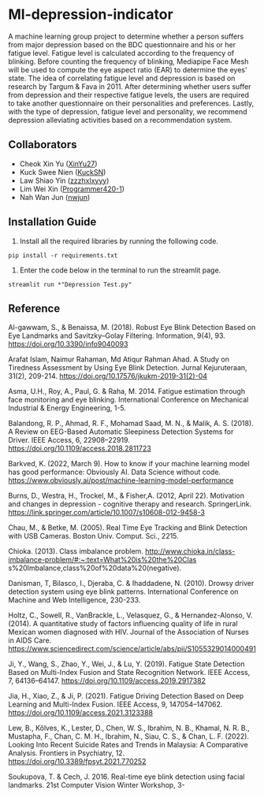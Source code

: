 # Ml-depression-indicator

A machine learning group project to determine whether a person suffers from major depression based on the BDC questionnaire and his or her fatigue level. Fatigue level is calculated according to the frequency of blinking. Before counting the frequency of blinking, Mediapipe Face Mesh will be used to compute the eye aspect ratio (EAR)  to determine the eyes' state. The idea of correlating fatigue level and depression is based on research by Targum & Fava in 2011. After determining whether users suffer from depression and their respective fatigue levels, the users are required to take another questionnaire on their personalities and preferences. Lastly, with the type of depression, fatigue level and personality, we recommend depression alleviating activities based on a recommendation system. 

## Collaborators

- Cheok Xin Yu ([XinYu27](https://github.com/XinYu27))
- Kuck Swee Nien ([KuckSN](https://github.com/KuckSN))
- Law Shiao Yin ([zzzhxlxyyy](https://github.com/zzzhxlxyyy))
- Lim Wei Xin ([Programmer420-1](https://github.com/Programmer420-1))
- Nah Wan Jun ([nwjun](https://github.com/nwjun))

## Installation Guide

1. Install all the required libraries by running the following code.

```terminal
pip install -r requirements.txt
```

1. Enter the code below in the terminal to run the streamlit page.

```terminal
streamlit run *"Depression Test.py"
```

## Reference

Al-gawwam, S., & Benaissa, M. (2018). Robust Eye Blink Detection Based on Eye 
Landmarks and Savitzky–Golay Filtering. Information, 9(4), 93. 
https://doi.org/10.3390/info9040093
 
Arafat Islam, Naimur Rahaman, Md Atiqur Rahman Ahad. A Study on Tiredness 
Assessment by Using Eye Blink Detection. Jurnal Kejuruteraan, 31(2), 209-214. 
https://doi.org/10.17576/jkukm-2019-31(2)-04
 
Asma, U.H., Roy, A., Paul, G. & Raha, M. 2014. Fatigue estimation through face monitoring 
and eye blinking. International Conference on Mechanical Industrial & Energy 
Engineering, 1-5.

Balandong, R. P., Ahmad, R. F., Mohamad Saad, M. N., & Malik, A. S. (2018). A Review on 
EEG-Based Automatic Sleepiness Detection Systems for Driver. IEEE Access, 6, 
22908–22919. https://doi.org/10.1109/access.2018.2811723

Barkved, K. (2022, March 9). How to know if your machine learning model has good 
performance: Obviously AI. Data Science without code.
https://www.obviously.ai/post/machine-learning-model-performance

Burns, D., Westra, H., Trockel, M., & Fisher,A. (2012, April 22). Motivation and changes in
 depression - cognitive therapy and research. SpringerLink.
https://link.springer.com/article/10.1007/s10608-012-9458-3

Chau, M., & Betke, M. (2005). Real Time Eye Tracking and Blink Detection with USB 
Cameras. Boston Univ. Comput. Sci., 2215.

Chioka. (2013). Class imbalance problem.
http://www.chioka.in/class-imbalance-problem/#:~:text=What%20is%20the%20Clas
s%20Imbalance,class%20of%20data%20(negative).

Danisman, T, Bilasco, I., Djeraba, C. & Ihaddadene, N. (2010). Drowsy driver detection 
system using eye blink patterns. International Conference on Machine and Web 
Intelligence, 230-233.

Holtz, C., Sowell, R., VanBrackle, L., Velasquez, G., & Hernandez-Alonso, V. (2014). A 
quantitative study of factors influencing quality of life in rural Mexican 
women diagnosed with HIV. Journal of the Association of Nurses in AIDS Care. 
https://www.sciencedirect.com/science/article/abs/pii/S1055329014000491

Ji, Y., Wang, S., Zhao, Y., Wei, J., & Lu, Y. (2019). Fatigue State Detection Based on 
Multi-Index Fusion and State Recognition Network. IEEE Access, 7, 64136–64147. 
https://doi.org/10.1109/access.2019.2917382

Jia, H., Xiao, Z., & Ji, P. (2021). Fatigue Driving Detection Based on Deep Learning and 
Multi-Index Fusion. IEEE Access, 9, 147054–147062. 
https://doi.org/10.1109/access.2021.3123388

Lew, B., Kõlves, K., Lester, D., Chen, W. S., Ibrahim, N. B., Khamal, N. R. B., Mustapha, F., 
Chan, C. M. H., Ibrahim, N., Siau, C. S., & Chan, L. F. (2022). Looking Into Recent 
Suicide Rates and Trends in Malaysia: A Comparative Analysis. Frontiers in Psychiatry, 12. https://doi.org/10.3389/fpsyt.2021.770252

Soukupova, T. & Cech, J. 2016. Real-time eye blink detection using facial landmarks. 21st 
Computer Vision Winter Workshop, 3-